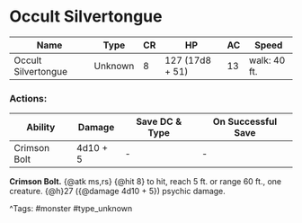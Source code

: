 # Occult Silvertongue

| Name | Type | CR | HP | AC | Speed |
|------|------|----|----|----|-------|
| Occult Silvertongue | Unknown | 8 | 127 (17d8 + 51) | 13 | walk: 40 ft. |

### Actions:

| Ability | Damage | Save DC & Type | On Successful Save |
|---------|--------|----------------|--------------------|
| Crimson Bolt | 4d10 + 5 | - | - |


**Crimson Bolt.** {@atk ms,rs} {@hit 8} to hit, reach 5 ft. or range 60 ft., one creature. {@h}27 ({@damage 4d10 + 5}) psychic damage.

^Tags: #monster #type_unknown